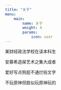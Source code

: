```yaml
---
title: "关于"
menu: 
    main:
        name: 关于
        weight: 4
        params:
            icon: user
---
```

某财经政法学校在读本科生

安慕希造屎艺术之集大成者

爱好写点狗屁不通烂俗文字

不玩原神但胜似玩原神玩的
